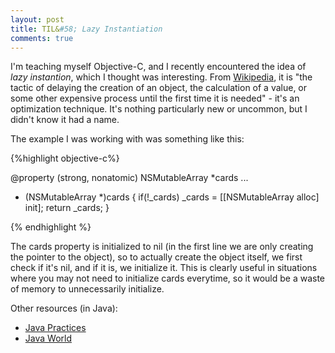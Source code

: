 ```yaml
---
layout: post
title: TIL&#58; Lazy Instantiation
comments: true
---
```


I'm teaching myself Objective-C, and I recently encountered the idea of *lazy instantion*, which I thought was interesting. From [Wikipedia](http://en.wikipedia.org/wiki/Lazy_initialization), it is "the tactic of delaying the creation of an object, the calculation of a value, or some other expensive process until the first time it is needed" - it's an optimization technique. It's nothing particularly new or uncommon, but I didn't know it had a name.  

The example I was working with was something like this:

{%highlight objective-c%}

@property (strong, nonatomic) NSMutableArray *cards
...
- (NSMutableArray *)cards
{
	if(!_cards) _cards = [[NSMutableArray alloc] init];
	return _cards;
}

{% endhighlight %}

The cards property is initialized to nil (in the first line we are only creating the pointer to the object), so to actually create the object itself, we first check if it's nil, and if it is, we initialize it. This is clearly useful in situations where you may not need to initialize cards everytime, so it would be a waste of memory to unnecessarily initialize.

Other resources (in Java):  
* [Java Practices](http://www.javapractices.com/topic/TopicAction.do?Id=34)
* [Java World](http://www.javaworld.com/article/2077568/learn-java/java-tip-67--lazy-instantiation.html)